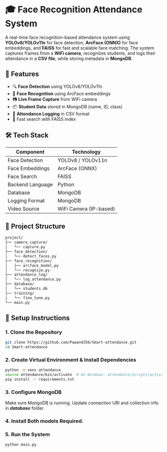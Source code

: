 # 🎓 Face Recognition Attendance System

A real-time face recognition-based attendance system using **YOLOv8/YOLOv11n** for face detection, **ArcFace (ONNX)** for face embeddings, and **FAISS** for fast and scalable face matching. The system captures frames from a **WiFi camera**, recognizes students, and logs their attendance in a **CSV file**, while storing metadata in **MongoDB**.

## 📌 Features

- 🔍 **Face Detection** using YOLOv8/YOLOv11n
- 🧠 **Face Recognition** using ArcFace embeddings
- 📷 **Live Frame Capture** from WiFi camera
- 📦 **Student Data** stored in MongoDB (name, ID, class)
- 🧾 **Attendance Logging** in CSV format
- 🚀 Fast search with FAISS index

## 🛠️ Tech Stack

| Component        | Technology             |
|------------------|------------------------|
| Face Detection   | YOLOv8 / YOLOv11n      |
| Face Embeddings  | ArcFace (ONNX)         |
| Face Search      | FAISS                  |
| Backend Language | Python                 |
| Database         | MongoDB                |
| Logging Format   | MongoDB                |
| Video Source     | WiFi Camera (IP-based) |

## 📂 Project Structure

```bash
project/
├── camera_capture/
│   └── capture.py
├── face_detection/
│   └── detect_faces.py
├── face_recognition/
│   ├── arcface_model.py
│   └── recognize.py
├── attendance_log/
│   └── log_attendance.py
├── database/
│   └── students.db
├── training/
│   └── fine_tune.py
└── main.py
```

## 🚀 Setup Instructions

### 1. Clone the Repository

```bash
git clone https://github.com/Pawan4356/Smart-attendance.git
cd Smart-attendance
```

### 2. Create Virtual Environment & Install Dependencies

```bash
python -m venv attendance
source attendance/bin/activate  # On Windows: attendance\Scripts\activate
pip install -r requirements.txt
```

### 3. Configure MongoDB

Make sure MongoDB is running. Update connection URI and collection info in ***database*** folder.

### 4. Install Both models Required.

### 5. Run the System

```bash
python main.py
```
